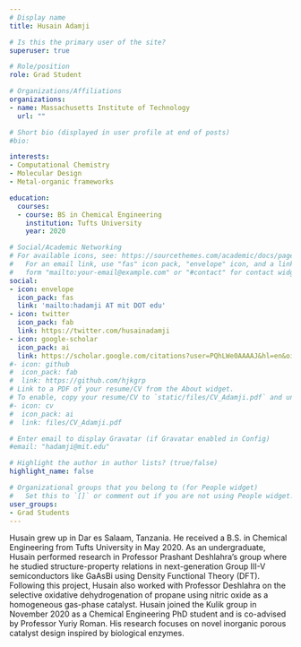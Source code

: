 ```yaml
---
# Display name
title: Husain Adamji

# Is this the primary user of the site?
superuser: true

# Role/position
role: Grad Student

# Organizations/Affiliations
organizations:
- name: Massachusetts Institute of Technology
  url: ""

# Short bio (displayed in user profile at end of posts)
#bio: 

interests:
- Computational Chemistry
- Molecular Design
- Metal-organic frameworks

education:
  courses:
  - course: BS in Chemical Engineering
    institution: Tufts University
    year: 2020

# Social/Academic Networking
# For available icons, see: https://sourcethemes.com/academic/docs/page-builder/#icons
#   For an email link, use "fas" icon pack, "envelope" icon, and a link in the
#   form "mailto:your-email@example.com" or "#contact" for contact widget.
social:
- icon: envelope
  icon_pack: fas
  link: 'mailto:hadamji AT mit DOT edu'
- icon: twitter
  icon_pack: fab
  link: https://twitter.com/husainadamji
- icon: google-scholar
  icon_pack: ai
  link: https://scholar.google.com/citations?user=PQhLWe0AAAAJ&hl=en&oi=ao
#- icon: github
#  icon_pack: fab
#  link: https://github.com/hjkgrp
# Link to a PDF of your resume/CV from the About widget.
# To enable, copy your resume/CV to `static/files/CV_Adamji.pdf` and uncomment the lines below.
#- icon: cv
#  icon_pack: ai
#  link: files/CV_Adamji.pdf

# Enter email to display Gravatar (if Gravatar enabled in Config)
#email: "hadamji@mit.edu"

# Highlight the author in author lists? (true/false)
highlight_name: false

# Organizational groups that you belong to (for People widget)
#   Set this to `[]` or comment out if you are not using People widget.
user_groups:
- Grad Students
---
```

Husain grew up in Dar es Salaam, Tanzania. He received a B.S. in Chemical Engineering from Tufts University in May 2020. As an undergraduate, Husain performed research in Professor Prashant Deshlahra’s group where he studied structure-property relations in next-generation Group III-V semiconductors like GaAsBi using Density Functional Theory (DFT). Following this project, Husain also worked with Professor Deshlahra on the selective oxidative dehydrogenation of propane using nitric oxide as a homogeneous gas-phase catalyst. Husain joined the Kulik group in November 2020 as a Chemical Engineering PhD student and is co-advised by Professor Yuriy Roman. His research focuses on novel inorganic porous catalyst design inspired by biological enzymes.
